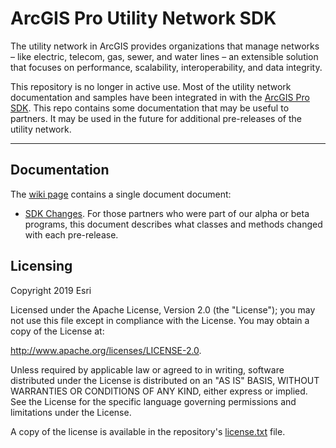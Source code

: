 # ArcGIS Pro Utility Network SDK

The utility network in ArcGIS provides organizations that manage networks – like electric, telecom, gas, sewer, and water lines – an extensible solution that focuses on performance, scalability, interoperability, and data integrity. 

This repository is no longer in active use.  Most of the utility network documentation and samples have been integrated in with the [ArcGIS Pro SDK](https://pro.arcgis.com/en/pro-app/sdk/).  This repo contains some documentation that may be useful to partners.  It may be used in the future for additional pre-releases of the utility network.

-------------------------
## Documentation
The [wiki page](https://github.com/esri/utility-network-sdk/wiki) contains a single document document:

- [SDK Changes](https://github.com/esri/utility-network-sdk/wiki/SDK%20Changes).  For those partners who were part of our alpha or beta programs, this document describes what classes and methods changed with each pre-release.

## Licensing
Copyright 2019 Esri

Licensed under the Apache License, Version 2.0 (the "License");
you may not use this file except in compliance with the License.
You may obtain a copy of the License at:

   http://www.apache.org/licenses/LICENSE-2.0.

Unless required by applicable law or agreed to in writing, software
distributed under the License is distributed on an "AS IS" BASIS,
WITHOUT WARRANTIES OR CONDITIONS OF ANY KIND, either express or implied.
See the License for the specific language governing permissions and
limitations under the License.

A copy of the license is available in the repository's [license.txt](./License.txt) file.





